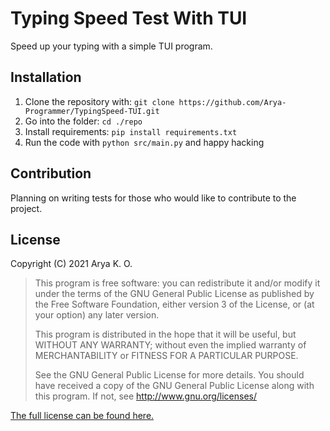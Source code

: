 # Typing Speed Test With TUI
Speed up your typing with a simple TUI program.

## Installation
1. Clone the repository with: `git clone https://github.com/Arya-Programmer/TypingSpeed-TUI.git`
2. Go into the folder: `cd ./repo`
3. Install requirements: `pip install requirements.txt`
4. Run the code with `python src/main.py` and happy hacking

## Contribution
Planning on writing tests for those who would like to contribute to the project.

## License
Copyright (C) 2021 Arya K. O.

> This program is free software: you can redistribute it and/or modify it under the terms of the GNU General Public License as published by the Free Software Foundation, either version 3 of the License, or (at your option) any later version.
>
> This program is distributed in the hope that it will be useful, but WITHOUT ANY WARRANTY; without even the implied warranty of MERCHANTABILITY or FITNESS FOR A PARTICULAR PURPOSE.
>
> See the GNU General Public License for more details. You should have received a copy of the GNU General Public License along with this program. If not, see http://www.gnu.org/licenses/

[The full license can be found here.](https://github.com/Arya-Programmer/TypingSpeed-TUI/blob/master/LICENSE)

